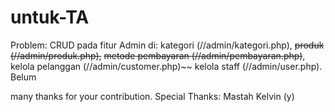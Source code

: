 # untuk-TA
Problem:
CRUD pada fitur Admin di:
kategori (//admin/kategori.php), 
~~produk (//admin/produk.php),~~
~~metode pembayaran (//admin/pembayaran.php)~~, 
kelola pelanggan (//admin/customer.php)~~
kelola staff (//admin/user.php). Belum

many thanks for your contribution.
Special Thanks: Mastah Kelvin (y)
